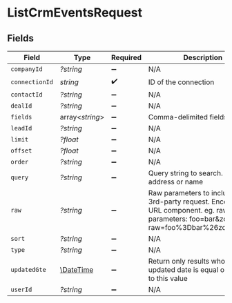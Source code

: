 # ListCrmEventsRequest


## Fields

| Field                                                                                                                                            | Type                                                                                                                                             | Required                                                                                                                                         | Description                                                                                                                                      |
| ------------------------------------------------------------------------------------------------------------------------------------------------ | ------------------------------------------------------------------------------------------------------------------------------------------------ | ------------------------------------------------------------------------------------------------------------------------------------------------ | ------------------------------------------------------------------------------------------------------------------------------------------------ |
| `companyId`                                                                                                                                      | *?string*                                                                                                                                        | :heavy_minus_sign:                                                                                                                               | N/A                                                                                                                                              |
| `connectionId`                                                                                                                                   | *string*                                                                                                                                         | :heavy_check_mark:                                                                                                                               | ID of the connection                                                                                                                             |
| `contactId`                                                                                                                                      | *?string*                                                                                                                                        | :heavy_minus_sign:                                                                                                                               | N/A                                                                                                                                              |
| `dealId`                                                                                                                                         | *?string*                                                                                                                                        | :heavy_minus_sign:                                                                                                                               | N/A                                                                                                                                              |
| `fields`                                                                                                                                         | array<*string*>                                                                                                                                  | :heavy_minus_sign:                                                                                                                               | Comma-delimited fields to return                                                                                                                 |
| `leadId`                                                                                                                                         | *?string*                                                                                                                                        | :heavy_minus_sign:                                                                                                                               | N/A                                                                                                                                              |
| `limit`                                                                                                                                          | *?float*                                                                                                                                         | :heavy_minus_sign:                                                                                                                               | N/A                                                                                                                                              |
| `offset`                                                                                                                                         | *?float*                                                                                                                                         | :heavy_minus_sign:                                                                                                                               | N/A                                                                                                                                              |
| `order`                                                                                                                                          | *?string*                                                                                                                                        | :heavy_minus_sign:                                                                                                                               | N/A                                                                                                                                              |
| `query`                                                                                                                                          | *?string*                                                                                                                                        | :heavy_minus_sign:                                                                                                                               | Query string to search. eg. email address or name                                                                                                |
| `raw`                                                                                                                                            | *?string*                                                                                                                                        | :heavy_minus_sign:                                                                                                                               | Raw parameters to include in the 3rd-party request. Encoded as a URL component. eg. raw parameters: foo=bar&zoo=bar -> raw=foo%3Dbar%26zoo%3Dbar |
| `sort`                                                                                                                                           | *?string*                                                                                                                                        | :heavy_minus_sign:                                                                                                                               | N/A                                                                                                                                              |
| `type`                                                                                                                                           | *?string*                                                                                                                                        | :heavy_minus_sign:                                                                                                                               | N/A                                                                                                                                              |
| `updatedGte`                                                                                                                                     | [\DateTime](https://www.php.net/manual/en/class.datetime.php)                                                                                    | :heavy_minus_sign:                                                                                                                               | Return only results whose updated date is equal or greater to this value                                                                         |
| `userId`                                                                                                                                         | *?string*                                                                                                                                        | :heavy_minus_sign:                                                                                                                               | N/A                                                                                                                                              |